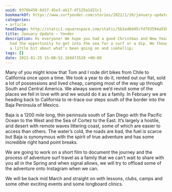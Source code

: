 ```yaml
---
uuid: 0376b458-6d1f-45e3-ab17-df125a1d21c1
bookmarkOf: https://www.surfyonder.com/stories/2022/1/10/january-update
categories:
- article
headImage: http://static1.squarespace.com/static/5b1ed6d45cfd793594a55bc0/5b56398d352f53f4bd8c72fe/61dc434182fb4069e4e8c73b/1641912215352/DSC_3424.jpg?format=1500w
title: January Update — Yonder
description: Hi everyone! We hope you had a good Christmas and New Years and have
  had the opportunity to get into the sea for a surf or a dip. We thought we’d share
  a little bit about what’s been going on and is&hellip;
tags: []
date: 2022-01-25 15:00:52.169473520 +00:00
---
```


Many of you might know that Tom and I rode dirt bikes from Chile to California once upon a time. We took a year to do it, rented out our flat, sold a lot of possessions and lived cheap, camping most of the way up through South and Central America. We always swore we’d revisit some of the places we fell in love with and we would do it as a family. In February we are heading back to California to re-trace our steps south of the border into the Baja Peninsula of Mexico.

Baja is a 1200 mile long, thin peninsula south of San Diego with the Pacific Ocean to the West and the Sea of Cortez to the East. It’s largely a hostile, arid desert with remote waves littering coast, some of which are easier to access than others. The water’s cold, the roads are bad, the fuel is scarce but Baja is synonymous with the spirit of true adventure and has some incredible right hand point breaks.

We are going to work on a short film to document the journey and the process of adventure surf travel as a family that we can’t wait to share with you all in the Spring and when signal allows, we will try to offload some of the adventure onto Instagram when we can.

We will be back mid March and straight on with lessons, clubs, camps and some other exciting events and some longboard clinics.